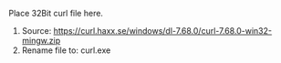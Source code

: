 Place 32Bit curl file here.

1. Source: https://curl.haxx.se/windows/dl-7.68.0/curl-7.68.0-win32-mingw.zip
2. Rename file to: curl.exe